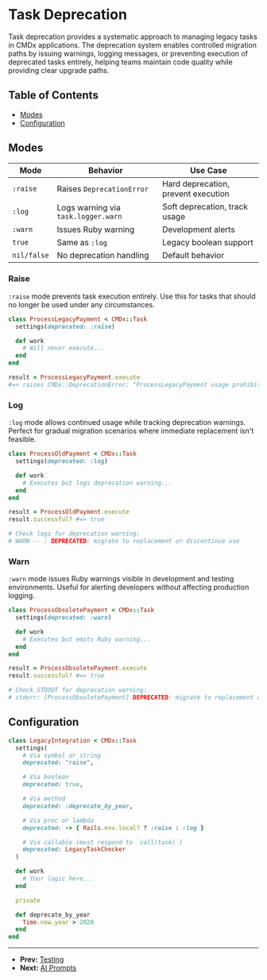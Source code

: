 # Task Deprecation

Task deprecation provides a systematic approach to managing legacy tasks in CMDx applications. The deprecation system enables controlled migration paths by issuing warnings, logging messages, or preventing execution of deprecated tasks entirely, helping teams maintain code quality while providing clear upgrade paths.

## Table of Contents

- [Modes](#modes)
- [Configuration](#configuration)

##  Modes

| Mode | Behavior | Use Case |
|------|----------|----------|
| `:raise` | Raises `DeprecationError` | Hard deprecation, prevent execution |
| `:log` | Logs warning via `task.logger.warn` | Soft deprecation, track usage |
| `:warn` | Issues Ruby warning | Development alerts |
| `true` | Same as `:log` | Legacy boolean support |
| `nil/false` | No deprecation handling | Default behavior |

### Raise

`:raise` mode prevents task execution entirely. Use this for tasks that should no longer be used under any circumstances.

```ruby
class ProcessLegacyPayment < CMDx::Task
  settings(deprecated: :raise)

  def work
    # Will never execute...
  end
end

result = ProcessLegacyPayment.execute
#=> raises CMDx::DeprecationError: "ProcessLegacyPayment usage prohibited"
```

### Log

`:log` mode allows continued usage while tracking deprecation warnings. Perfect for gradual migration scenarios where immediate replacement isn't feasible.

```ruby
class ProcessOldPayment < CMDx::Task
  settings(deprecated: :log)

  def work
    # Executes but logs deprecation warning...
  end
end

result = ProcessOldPayment.execute
result.successful? #=> true

# Check logs for deprecation warning:
# WARN -- : DEPRECATED: migrate to replacement or discontinue use
```

### Warn

`:warn` mode issues Ruby warnings visible in development and testing environments. Useful for alerting developers without affecting production logging.

```ruby
class ProcessObsoletePayment < CMDx::Task
  settings(deprecated: :warn)

  def work
    # Executes but emits Ruby warning...
  end
end

result = ProcessObsoletePayment.execute
result.successful? #=> true

# Check STDOUT for deprecation warning:
# stderr: [ProcessObsoletePayment] DEPRECATED: migrate to replacement or discontinue use
```

## Configuration

```ruby
class LegacyIntegration < CMDx::Task
  settings(
    # Via symbol or string
    deprecated: "raise",

    # Via boolean
    deprecated: true,

    # Via method
    deprecated: :deprecate_by_year,

    # Via proc or lambda
    deprecated: -> { Rails.env.local? ? :raise : :log }

    # Via callable (must respond to `call(task)`)
    deprecated: LegacyTaskChecker
  )

  def work
    # Your logic here...
  end

  private

  def deprecate_by_year
    Time.now.year > 2020
  end
end
```

---

- **Prev:** [Testing](testing.md)
- **Next:** [AI Prompts](ai_prompts.md)
